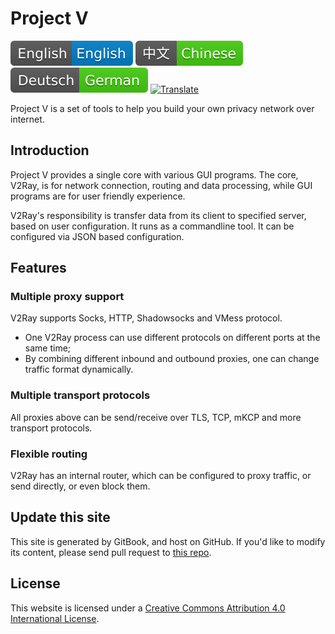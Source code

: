 # Project V

![English](resources/englishc.svg) [![Chinese](resources/chinese.svg)](https://www.v2ray.com/) [![German](resources/german.svg)](https://www.v2ray.com/de/) [![Translate](resources/lang.svg)](https://crowdin.com/project/v2ray)

Project V is a set of tools to help you build your own privacy network over internet.

## Introduction

Project V provides a single core with various GUI programs. The core, V2Ray, is for network connection, routing and data processing, while GUI programs are for user friendly experience.

V2Ray's responsibility is transfer data from its client to specified server, based on user configuration. It runs as a commandline tool. It can be configured via JSON based configuration.

## Features

### Multiple proxy support

V2Ray supports Socks, HTTP, Shadowsocks and VMess protocol.

* One V2Ray process can use different protocols on different ports at the same time;
* By combining different inbound and outbound proxies, one can change traffic format dynamically.

### Multiple transport protocols

All proxies above can be send/receive over TLS, TCP, mKCP and more transport protocols.

### Flexible routing

V2Ray has an internal router, which can be configured to proxy traffic, or send directly, or even block them.

## Update this site

This site is generated by GitBook, and host on GitHub. If you'd like to modify its content, please send pull request to [this repo](https://github.com/v2ray/manual).

## License

This website is licensed under a [Creative Commons Attribution 4.0 International License](https://creativecommons.org/licenses/by/4.0/).